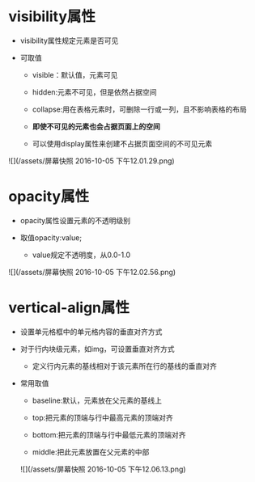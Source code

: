 # visibility属性

 - visibility属性规定元素是否可见

 - 可取值

   - visible：默认值，元素可见

   - hidden:元素不可见，但是依然占据空间

   - collapse:用在表格元素时，可删除一行或一列，且不影响表格的布局

   - **即使不可见的元素也会占据页面上的空间**
   
   - 可以使用display属性来创建不占据页面空间的不可见元素

  ![](/assets/屏幕快照 2016-10-05 下午12.01.29.png)

# opacity属性

 - opacity属性设置元素的不透明级别

 - 取值opacity:value;

   - value规定不透明度，从0.0-1.0

 ![](/assets/屏幕快照 2016-10-05 下午12.02.56.png)

# vertical-align属性

 - 设置单元格框中的单元格内容的垂直对齐方式

 - 对于行内块级元素，如img，可设置垂直对齐方式

   - 定义行内元素的基线相对于该元素所在行的基线的垂直对齐

 - 常用取值

    - baseline:默认，元素放在父元素的基线上

    - top:把元素的顶端与行中最高元素的顶端对齐

    - bottom:把元素的顶端与行中最低元素的顶端对齐

    - middle:把此元素放置在父元素的中部

    ![](/assets/屏幕快照 2016-10-05 下午12.06.13.png)
